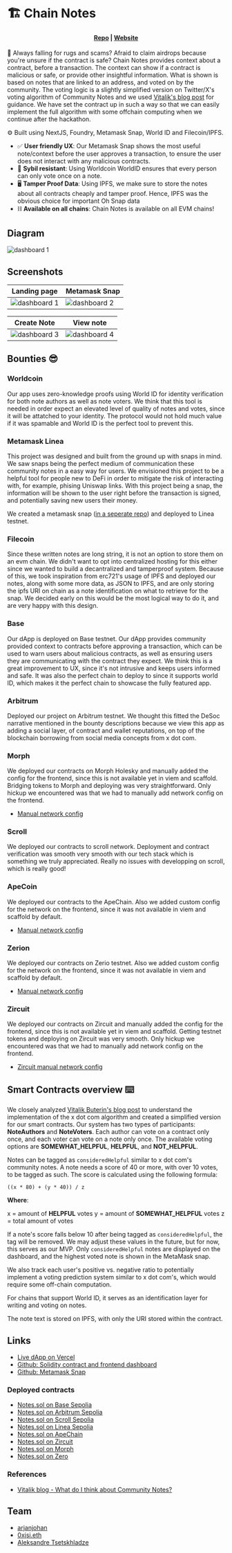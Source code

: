 # 🏗 Chain Notes

<h4 align="center">
  <a href="https://github.com/chain-notes-brussels/chain-notes-snap">Repo</a> |
  <a href="https://chain-notes.vercel.app/">Website</a>
</h4>

🫰 Always falling for rugs and scams? Afraid to claim airdrops because you're unsure if the contract is safe? Chain Notes provides context about a contract, before a transaction. The context can show if a contract is malicious or safe, or provide other insightful information. What is shown is based on notes that are linked to an address, and voted on by the community. The voting logic is a slightly simplified version on Twitter/X's voting algorithm of Community Notes and we used [Vitalik's blog post](https://vitalik.eth.limo/general/2023/08/16/communitynotes.html) for guidance. We have set the contract up in such a way so that we can easily implement the full algorithm with some offchain computing when we continue after the hackathon.

⚙️ Built using NextJS, Foundry, Metamask Snap, World ID and Filecoin/IPFS.

- ✅ **User friendly UX**: Our Metamask Snap shows the most useful note/context before the user approves a transaction, to ensure the user does not interact with any malicious contracts.
- 🧱 **Sybil resistant**: Using Worldcoin WorldID ensures that every person can only vote once on a note.
- 🖥️ **Tamper Proof Data**: Using IPFS, we make sure to store the notes about all contracts cheaply and tamper proof. Hence, IPFS was the obvious choice for important Oh Snap data
- ⛓️ **Available on all chains**: Chain Notes is available on all EVM chains!


## Diagram

![dashboard 1](assets/diagram.png)

## Screenshots

| Landing page                      | Metamask Snap              |
| --------------------------------- | --------------------------------- |
| ![dashboard 1](screenshots/1.png) | ![dashboard 2](screenshots/2.png) |

|  Create Note                          | View note                      |
| --------------------------------- | --------------------------------- |
| ![dashboard 3](screenshots/3.png) | ![dashboard 4](screenshots/4.png) |



## Bounties 😎

### Worldcoin

Our app uses zero-knowledge proofs using World ID for identity verification for both note authors as well as note voters. We think that this tool is needed in order expect an elevated level of quality of notes and votes, since it will be attatched to your identity. The protocol would not hold much value if it was spamable and World ID is the perfect tool to prevent this.

### Metamask Linea

This project was designed and built from the ground up with snaps in mind. We saw snaps being the perfect medium of communication these community notes in a easy way for users. We envisioned this project to be a helpful tool for people new to DeFi in order to mitigate the risk of interacting with, for example, phising Uniswap links. With this project being a snap, the information will be shown to the user right before the transaction is signed, and potentially saving new users their money.

We created a metamask snap ([in a seperate repo](https://github.com/chain-notes-brussels/snap)) and deployed to Linea testnet.

### Filecoin

Since these written notes are long string, it is not an option to store them on an evm chain. We didn't want to opt into centralized hosting for this either since we wanted to build a decantralized and tamperproof system. Because of this, we took inspiration from erc721's usage of IPFS and deployed our notes, along with some more data, as JSON to IPFS, and are only storing the ipfs URI on chain as a note identification on what to retrieve for the snap. We decided early on this would be the most logical way to do it, and are very happy with this design.

### Base

Our dApp is deployed on Base testnet. Our dApp provides community provided context to contracts before approving a transaction, which can be used to warn users about malicious contracts, as well as ensuring users they are communicating with the contract they expect. We think this is a great improvement to UX, since it's not intrusive and keeps users informed and safe. It was also the perfect chain to deploy to since it supports world ID, which makes it the perfect chain to showcase the fully featured app.

### Arbitrum

Deployed our project on Arbitrum testnet. We thought this fitted the DeSoc narrative mentioned in the bounty descriptions because we view this app as adding a social layer, of contract and wallet reputations, on top of the blockchain borrowing from social media concepts from x dot com.

### Morph

We deployed our contracts on Morph Holesky and manually added the config for the frontend, since this is not available yet in viem and scaffold. Bridging tokens to Morph and deploying was very straightforward. Only hickup we encountered was that we had to manually add network config on the frontend. 

- [Manual network config](https://github.com/chain-notes-brussels/chain-notes-snap/blob/d71b19303b4d260dab5b9d66f40d89af665c750b/packages/nextjs/utils/scaffold-eth/morechains.ts)

### Scroll

We deployed our contracts to scroll network. Deployment and contract verification was smooth very smooth with our tech stack which is something we truly appreciated. Really no issues with developping on scroll, which is really good!

### ApeCoin

We deployed our contracts to the ApeChain. Also we added custom config for the network on the frontend, since it was not available in viem and scaffold by default.
- [Manual network config](https://github.com/chain-notes-brussels/chain-notes-snap/blob/d71b19303b4d260dab5b9d66f40d89af665c750b/packages/nextjs/utils/scaffold-eth/morechains.ts)

### Zerion

We deployed our contracts on Zerio testnet. Also we added custom config for the network on the frontend, since it was not available in viem and scaffold by default.
- [Manual network config](https://github.com/chain-notes-brussels/chain-notes-snap/blob/d71b19303b4d260dab5b9d66f40d89af665c750b/packages/nextjs/utils/scaffold-eth/morechains.ts)

### Zircuit

We deployed our contracts on Zircuit and manually added the config for the frontend, since this is not available yet in viem and scaffold. Getting testnet tokens and deploying on Zircuit was very smooth. Only hickup we encountered was that we had to manually add network config on the frontend.

- [Zircuit manual network config](https://github.com/chain-notes-brussels/chain-notes-snap/blob/d71b19303b4d260dab5b9d66f40d89af665c750b/packages/nextjs/utils/scaffold-eth/morechains.ts)

## Smart Contracts overview ⌨️

We closely analyzed [Vitalik Buterin's blog post](https://vitalik.eth.limo/general/2023/08/16/communitynotes.html) to understand the implementation of the x dot com algorithm and created a simplified version for our smart contracts. Our system has two types of participants: **NoteAuthors** and **NoteVoters**. Each author can vote on a contract only once, and each voter can vote on a note only once. The available voting options are **SOMEWHAT_HELPFUL**, **HELPFUL**, and **NOT_HELPFUL**.

Notes can be tagged as `consideredHelpful` similar to x dot com's community notes. A note needs a score of 40 or more, with over 10 votes, to be tagged as such. The score is calculated using the following formula:

```
((x * 80) + (y * 40)) / z
```

**Where**:

x = amount of **HELPFUL** votes
y = amount of **SOMEWHAT_HELPFUL** votes
z = total amount of votes

If a note's score falls below 10 after being tagged as `consideredHelpful`, the tag will be removed. We may adjust these values in the future, but for now, this serves as our MVP. Only `consideredHelpful` notes are displayed on the dashboard, and the highest voted note is shown in the MetaMask snap.

We also track each user's positive vs. negative ratio to potentially implement a voting prediction system similar to x dot com's, which would require some off-chain computation.

For chains that support World ID, it serves as an identification layer for writing and voting on notes.

The note text is stored on IPFS, with only the URI stored within the contract.

## Links

- [Live dApp on Vercel](https://chain-notes.vercel.app/)
- [Github: Solidity contract and frontend dashboard](https://github.com/chain-notes-brussels/chain-notes-snap)
- [Github: Metamask Snap](https://github.com/chain-notes-brussels/snap)

### Deployed contracts
- [Notes.sol on Base Sepolia](https://sepolia.basescan.org/address/0x640a8be4be3B18b35A7D7bbBaB2444AD4d5fc87a)
- [Notes.sol on Arbitrum Sepolia](https://sepolia.arbiscan.io/address/0x3B89a9D1026E29c7959154E5c826159C720007cb)
- [Notes.sol on Scroll Sepolia](https://sepolia.scrollscan.com/address/0x15042Ce1Ff21659CE9CeB280618ca562526d5639)
- [Notes.sol on Linea Sepolia](https://sepolia.lineascan.build/address/0xC5972F3F7F43bD3692D9E5Ea0c2af96d56d0ee28)
- [Notes.sol on ApeChain](https://jenkins.explorer.caldera.xyz/address/0xa52A05eB2Eb48499d5bEB6d89d39dDB41854f47C)
- [Notes.sol on Zircuit](https://explorer.zircuit.com/address/0x77C461C1E180DD6A08A17E74bFb5207e44c7aC7f)
- [Notes.sol on Morph](https://explorer-holesky.morphl2.io/address/0x3B89a9D1026E29c7959154E5c826159C720007cb)
- [Notes.sol on Zero](https://explorer.zero.network/address/0x83277E9FE7Cc93Ad2D5986b87659A6fa80A48Ac0)

### References
- [Vitalik blog - What do I think about Community Notes?](https://vitalik.eth.limo/general/2023/08/16/communitynotes.html)

## Team

- [arjanjohan](https://x.com/arjanjohan/)
- [0xjsi.eth](https://twitter.com/0xjsieth)
- [Aleksandre Tsetskhladze](https://twitter.com/atsetsoffc)